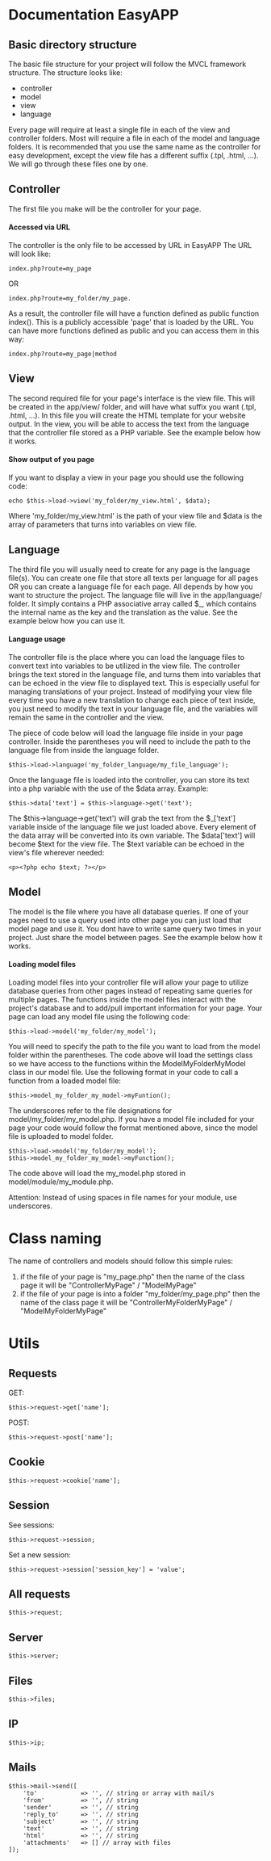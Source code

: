 # Documentation EasyAPP

## Basic directory structure
The basic file structure for your project will follow the MVCL framework structure.
The structure looks like:
- controller
- model
- view
- language

Every page will require at least a single file in each of the view and controller folders. Most will require a file in each of the model and language folders. It is recommended that you use the same name as the controller for easy development, except the view file has a different suffix (.tpl, .html, ...). We will go through these files one by one.

## Controller
The first file you make will be the controller for your page.

#### Accessed via URL
The controller is the only file to be accessed by URL in EasyAPP 
The URL will look like: 
```
index.php?route=my_page
```
OR 
```
index.php?route=my_folder/my_page.
```
As a result, the controller file will have a function defined as public function index(). This is a publicly accessible 'page' that is loaded by the URL.
You can have more functions defined as public and you can access them in this way:
```
index.php?route=my_page|method
```

## View 
The second required file for your page's interface is the view file. This will be created in the app/view/ folder, and will have what suffix you want (.tpl, .html, ...).
In this file you will create the HTML template for your website output.
In the view, you will be able to access the text from the language that the controller file stored as a PHP variable. See the example below how it works.

#### Show output of you page
If you want to display a view in your page you should use the following code:
```
echo $this->load->view('my_folder/my_view.html', $data);
```
Where 'my_folder/my_view.html' is the path of your view file and $data is the array of parameters that turns into variables on view file.


## Language
The third file you will usually need to create for any page is the language file(s). You can create one file that store all texts per language for all pages OR you can create a language file for each page. All depends by how you want to structure the project. The language file will live in the app/language/ folder. It simply contains a PHP associative array called $_, which contains the internal name as the key and the translation as the value. 
See the example below how you can use it.

#### Language usage 
The controller file is the place where you can load the language files to convert text into variables to be utilized in the view file.
The controller brings the text stored in the language file, and turns them into variables that can be echoed in the view file to displayed text. This is especially useful for managing translations of your project.
Instead of modifying your view file every time you have a new translation to change each piece of text inside, you just need to modify the text in your language file, and the variables will remain the same in the controller and the view.

The piece of code below will load the language file inside in your page controller. Inside the parentheses you will need to include the path to the language file from inside the language folder.
```
$this->load->language('my_folder_language/my_file_language');
```
Once the language file is loaded into the controller, you can store its text into a php variable with the use of the $data array. Example:
```
$this->data['text'] = $this->language->get('text');
```
The $this->language->get('text') will grab the text from the $_['text'] variable inside of the language file we just loaded above. Every element of the data array will be converted into its own variable. The $data['text'] will become $text for the view file. The $text variable can be echoed in the view's file wherever needed:
```
<p><?php echo $text; ?></p>
```

## Model
The model is the file where you have all database queries. If one of your pages need to use a query used into other page you can just load that model page and use it. You dont have to write same query two times in your project. Just share the model between pages. See the example below how it works.

#### Loading model files
Loading model files into your controller file will allow your page to utilize database queries from other pages instead of repeating same queries for multiple pages.
The functions inside the model files interact with the project's database and to add/pull important information for your page.
Your page can load any model file using the following code:
```
$this->load->model('my_folder/my_model');
```
You will need to specify the path to the file you want to load from the model folder within the parentheses. The code above will load the settings class so we have access to the functions within the ModelMyFolderMyModel class in our model file. Use the following format in your code to call a function from a loaded model file:
```
$this->model_my_folder_my_model->myFuntion();
```
The underscores refer to the file designations for model/my_folder/my_model.php. If you have a model file included for your page your code would follow the format mentioned above, since the model file is uploaded to model folder.
```
$this->load->model('my_folder/my_model');
$this->model_my_folder_my_model->myFunction();
```
The code above will load the my_model.php stored in model/module/my_module.php.

Attention: Instead of using spaces in file names for your module, use underscores.

# Class naming
The name of controllers and models should follow this simple rules:
1. if the file of your page is "my_page.php" then the name of the class page it will be "ControllerMyPage" / "ModelMyPage"
2. if the file of your page is into a folder "my_folder/my_page.php" then the name of the class page it will be "ControllerMyFolderMyPage" / "ModelMyFolderMyPage"


# Utils

## Requests
GET:
```
$this->request->get['name'];
```
POST:
```
$this->request->post['name'];
```
## Cookie
```
$this->request->cookie['name'];
```
## Session
See sessions:
```
$this->request->session;
```
Set a new session:
```
$this->request->session['session_key'] = 'value';
```
## All requests
```
$this->request;
```
## Server
```
$this->server;
```
## Files
```
$this->files;
```
## IP
```
$this->ip;
```
## Mails
```
$this->mail->send([
    'to'            => '', // string or array with mail/s
    'from'          => '', // string
    'sender'        => '', // string
    'reply_to'      => '', // string
    'subject'       => '', // string
    'text'          => '', // string
    'html'          => '', // string
    'attachments'   => [] // array with files
]);
```